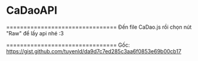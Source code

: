 # CaDaoAPI
================================
Đến file CaDao.js rồi chọn nút "Raw" để lấy api nhé :3

================================
Gốc: https://gist.github.com/tuyenld/da9d7c7ed285c3aa6f0853e69b00cb17
